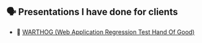 ## 🗣 Presentations I have done for clients

- 🐗 [WARTHOG (Web Application Regression Test Hand Of Good)](./WARTHOG-DigitalChampionsMeetup-Presentation/index.html)



